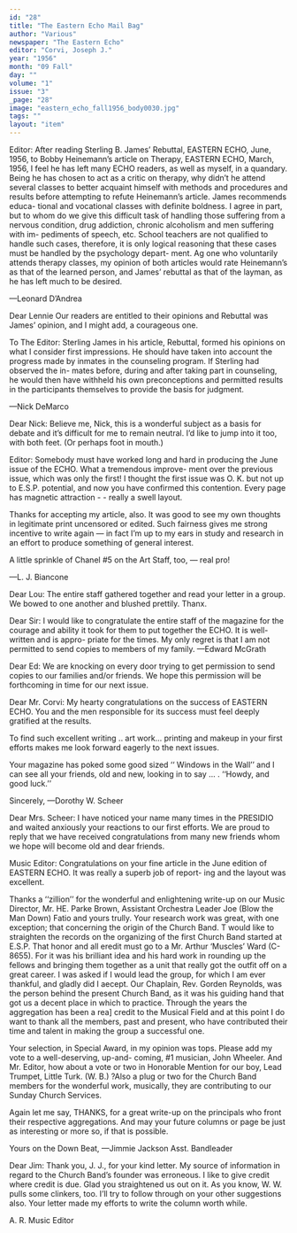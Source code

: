 ```yaml
---
id: "28"
title: "The Eastern Echo Mail Bag"
author: "Various"
newspaper: "The Eastern Echo"
editor: "Corvi, Joseph J."
year: "1956"
month: "09 Fall"
day: ""
volume: "1"
issue: "3"
_page: "28"
image: "eastern_echo_fall1956_body0030.jpg"
tags: ""
layout: "item"
---
```

Editor:
After reading Sterling B. James’ Rebuttal, EASTERN
ECHO, June, 1956, to Bobby Heinemann’s article on
Therapy, EASTERN ECHO, March, 1956, I feel he has
left many ECHO readers, as well as myself, in a quandary.
Being he has chosen to act as a critic on therapy, why
didn’t he attend several classes to better acquaint himself
with methods and procedures and results before attempting
to refute Heinemann’s article. James recommends educa-
tional and vocational classes with definite boldness. I
agree in part, but to whom do we give this difficult task
of handling those suffering from a nervous condition, drug
addiction, chronic alcoholism and men suffering with im-
pediments of speech, etc. School teachers are not qualified
to handle such cases, therefore, it is only logical reasoning
that these cases must be handled by the psychology depart-
ment. Ag one who voluntarily attends therapy classes,
my opinion of both articles would rate Heinemann’s as
that of the learned person, and James’ rebuttal as that of
the layman, as he has left much to be desired.

—Leonard D’Andrea

Dear Lennie
Our readers are entitled to their opinions and Rebuttal
was James’ opinion, and I might add, a courageous one.

To The Editor:
Sterling James in his article, Rebuttal, formed his
opinions on what I consider first impressions. He should
have taken into account the progress made by inmates in
the counseling program. If Sterling had observed the in-
mates before, during and after taking part in counseling,
he would then have withheld his own preconceptions and
permitted results in the participants themselves to provide
the basis for judgment.

—Nick DeMarco

Dear Nick:
Believe me, Nick, this is a wonderful subject as a
basis for debate and it’s difficult for me to remain neutral.
I’d like to jump into it too, with both feet. (Or perhaps
foot in mouth.)

Editor:
Somebody must have worked long and hard in producing
the June issue of the ECHO. What a tremendous improve-
ment over the previous issue, which was only the first! I
thought the first issue was O. K. but not up to E.S.P.
potential, and now you have confirmed this contention.
Every page has magnetic attraction - - really a swell layout.

Thanks for accepting my article, also. It was good to
see my own thoughts in legitimate print uncensored or
edited. Such fairness gives me strong incentive to write
again — in fact I’m up to my ears in study and research
in an effort to produce something of general interest.

A little sprinkle of Chanel #5 on the Art Staff, too, —
real pro!

—L. J. Biancone

Dear Lou:
The entire staff gathered together and read your letter
in a group. We bowed to one another and blushed prettily.
Thanx.

Dear Sir:
I would like to congratulate the entire staff of the
magazine for the courage and ability it took for them to
put together the ECHO. It is well-written and is appro-
priate for the times. My only regret is that I am not
permitted to send copies to members of my family.
—Edward McGrath

Dear Ed:
We are knocking on every door trying to get permission
to send copies to our families and/or friends. We hope
this permission will be forthcoming in time for our next
issue.

Dear Mr. Corvi:
My hearty congratulations on the success of EASTERN
ECHO. You and the men responsible for its success must
feel deeply gratified at the results.

To find such excellent writing .. art work... printing
and makeup in your first efforts makes me look forward
eagerly to the next issues.

Your magazine has poked some good sized ‘‘ Windows
in the Wall’’ and I can see all your friends, old and new,
looking in to say ... . ‘‘Howdy, and good luck.’’

Sincerely,
—Dorothy W. Scheer

Dear Mrs. Scheer:
I have noticed your name many times in the PRESIDIO
and waited anxiously your reactions to our first efforts. We
are proud to reply that we have received congratulations
from many new friends whom we hope will become old and
dear friends.

Music Editor:
Congratulations on your fine article in the June edition
of EASTERN ECHO. It was really a superb job of report-
ing and the layout was excellent.

Thanks a ‘‘zillion’’ for the wonderful and enlightening
write-up on our Music Director, Mr. HE. Parke Brown,
Assistant Orchestra Leader Joe (Blow the Man Down) Fatio
and yours trully. Your research work was great, with one
exception; that concerning the origin of the Church Band.
T would like to straighten the records on the organizing of
the first Church Band started at E.S.P. That honor and
all eredit must go to a Mr. Arthur ‘Muscles’ Ward (C-8655).
For it was his brilliant idea and his hard work in rounding
up the fellows and bringing them together as a unit that
really got the outfit off on a great career. I was asked if
I would lead the group, for which I am ever thankful, and
gladly did I aecept. Our Chaplain, Rev. Gorden Reynolds,
was the person behind the present Church Band, as it was
his guiding hand that got us a decent place in which to
practice. Through the years the aggregation has been a
rea] credit to the Musical Field and at this point I do
want to thank all the members, past and present, who
have contributed their time and talent in making the
group a successful one.

Your selection, in Special Award, in my opinion was
tops. Please add my vote to a well-deserving, up-and-
coming, #1 musician, John Wheeler. And Mr. Editor,
how about a vote or two in Honorable Mention for our
boy, Lead Trumpet, Little Turk. (W. B.) ?Also a plug or
two for the Church Band members for the wonderful work,
musically, they are contributing to our Sunday Church
Services.

Again let me say, THANKS, for a great write-up on
the principals who front their respective aggregations.
And may your future columns or page be just as interesting
or more so, if that is possible.

Yours on the Down Beat,
—Jimmie Jackson
Asst. Bandleader

Dear Jim:
Thank you, J. J., for your kind letter. My source of
information in regard to the Church Band’s founder was
erroneous. I like to give credit where credit is due. Glad
you straightened us out on it. As you know, W. W. pulls
some clinkers, too. I’ll try to follow through on your other
suggestions also. Your letter made my efforts to write
the column worth while.

A. R. Music Editor
